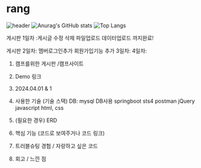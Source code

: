 # rang
![header](https://capsule-render.vercel.app/api?type=venom)
![Anurag's GitHub stats](https://github-readme-stats.vercel.app/api?username=seyoki&show_icons=true&theme=radical)
![Top Langs](https://github-readme-stats.vercel.app/api/top-langs/?username=anuraghazra&layout=compact)

게시판 1일차 :게시글 수정 삭제 파일업로드 데이터업로드 까지완료!

게시판 2일차: 멤버로그인추가 회원가입기능 추가
3일차: 
4일차: 

1. 캠프를위한 게시판 /캠프사이트
2. Demo 링크
3. 2024.04.01 & 1
4. 사용한 기술 (기술 스택)
 DB: mysql DB사용
  springboot sts4
  postman
  jQuery
javascript
html, css


6. (필요한 경우) ERD
               
8. 핵심 기능 (코드로 보여주거나 코드 링크)
  
10. 트러블슈팅 경험 / 자랑하고 싶은 코드
  
12. 회고 / 느낀 점
